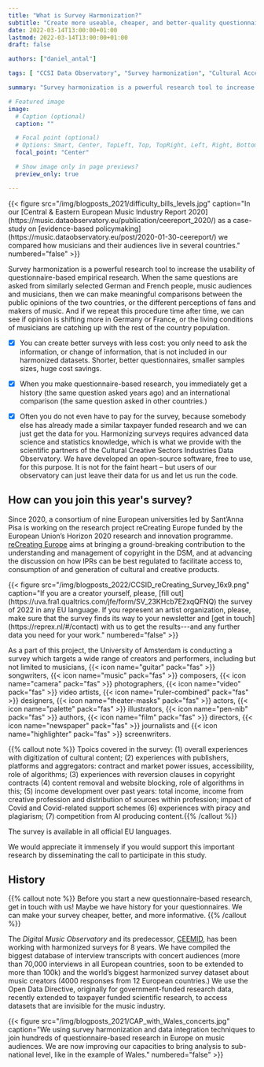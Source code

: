 ```yaml
---
title: "What is Survey Harmonization?"
subtitle: "Create more useable, cheaper, and better-quality questionnaire-based research"
date: 2022-03-14T13:00:00+01:00
lastmod: 2022-03-14T13:00:00+01:00
draft: false

authors: ["daniel_antal"]

tags: [ "CCSI Data Observatory", "Survey harmonization", "Cultural Access and Participation", "Data integration"]

summary: "Survey harmonization is a powerful research tool to increase the usability of questionnaire-based empirical research.  When the same questions are asked from similarly selected German and French people, music audiences and musicians, then we can make meaningful comparisons between the public opinions of the two countries, or the different perceptions of fans and makers of music."

# Featured image
image:
  # Caption (optional)
  caption: ""

  # Focal point (optional)
  # Options: Smart, Center, TopLeft, Top, TopRight, Left, Right, BottomLeft, Bottom, BottomRight
  focal_point: "Center"

  # Show image only in page previews?
  preview_only: true

---
```

<td style="text-align: center;">{{< figure src="/img/blogposts_2021/difficulty_bills_levels.jpg" caption="In our  [Central & Eastern European Music Industry Report 2020](https://music.dataobservatory.eu/publication/ceereport_2020/) as a case-study on [evidence-based policymaking](https://music.dataobservatory.eu/post/2020-01-30-ceereport/) we compared how musicians and their audiences live in several countries." numbered="false" >}}</td>

Survey harmonization is a powerful research tool to increase the usability of questionnaire-based empirical research.  When the same questions are asked from similarly selected German and French people, music audiences and musicians, then we can make meaningful comparisons between the public opinions of the two countries, or the different perceptions of fans and makers of music.  And if we repeat this procedure time after time, we can see if opinion is shifting more in Germany or France, or the living conditions of musicians are catching up with the rest of the country population.

- [x]   You can create better surveys with less cost:  you only need to ask the information, or change of information, that is not included in our harmonized datasets. Shorter, better questionnaires, smaller samples sizes, huge cost savings.

- [x]   When you make questionnaire-based research, you immediately get a history (the same question asked years ago) and an international comparison (the same question asked in other countries.)

- [x]   Often you do not even have to pay for the survey, because somebody else has already made a similar taxpayer funded research and we can just get the data for you.
Harmonizing surveys requires advanced data science and statistics knowledge, which is what we provide with the scientific partners of the Cultural Creative Sectors Industries Data Observatory.  We have developed an open-source software, free to use, for this purpose.  It is not for the faint heart – but users of our observatory can just leave their data for us and let us run the code. 

## How can you join this year's survey?

Since 2020, a consortium of nine European universities led by Sant’Anna Pisa is working on the research project reCreating Europe funded by the European Union’s Horizon 2020 research and innovation programme. [reCreating Europe](https://www.recreating.eu/) aims at bringing a ground-breaking contribution to the understanding and management of copyright in the DSM, and at advancing the discussion on how IPRs can be best regulated to facilitate access to, consumption of and generation of cultural and creative products. 

<td style="text-align: center;">{{< figure src="/img/blogposts_2022/CCSID_reCreating_Survey_16x9.png"  caption="If you are a creator yourself, please, [fill out](https://uva.fra1.qualtrics.com/jfe/form/SV_23KHcb7E2xqQFNQ) the survey of 2022 in any EU language. If you represent an artist organization, please, make sure that the survey finds its way to your newsletter and [get in touch](https://reprex.nl/#/contact) with us to get the results---and any further data you need for your work." numbered="false" >}}</td>

As a part of this project, the University of Amsterdam is conducting a survey which targets a wide range of creators and performers, including but not limited to musicians, {{< icon name="guitar" pack="fas" >}}
 songwriters, {{< icon name="music" pack="fas" >}}
 composers, {{< icon name="camera" pack="fas" >}} photographers, {{< icon name="video" pack="fas" >}}
 video artists, {{< icon name="ruler-combined" pack="fas" >}}
 designers, {{< icon name="theater-masks" pack="fas" >}}
 actors, {{< icon name="palette" pack="fas" >}}
 illustrators,  {{< icon name="pen-nib" pack="fas" >}} authors, {{< icon name="film" pack="fas" >}}
 directors, {{< icon name="newspaper" pack="fas" >}}
 journalists and {{< icon name="highlighter" pack="fas" >}}
 screenwriters. 


{{% callout note %}} Tpoics covered in the survey: (1) overall experiences with digitization of cultural content; (2) experiences with publishers, platforms and aggregators: contract and market power issues, accessibility, role of algorithms; (3) experiences with reversion clauses in copyright contracts (4) content removal and website blocking, role of algorithms in this; (5) income development over past years: total income, income from creative profession and distribution of sources within profession; impact of Covid and Covid-related support schemes (6) experiences with piracy and plagiarism; (7) competition from AI producing content.{{% /callout %}}

The survey is available in all official EU languages. 

We would appreciate it immensely if you would support this important research by disseminating the call to participate in this study. 

## History

{{% callout note %}} Before you start a new questionnaire-based research, get in touch with us!  Maybe we have history for your questionnaires.  We can make your survey cheaper, better, and more informative. 
{{% /callout %}}

The *Digital Music Observatory* and its predecessor, [CEEMID](https://reprex.nl/project/ceemid/), has been working with harmonized surveys for 8 years.  We have compiled the biggest database of interview transcripts with concert audiences (more than 70,000 interviews in all European countries, soon to be extended to more than 100k) and the world’s biggest harmonized survey dataset about music creators (4000 responses from 12 European countries.) We use the Open Data Directive, originally for government-funded research data, recently extended to taxpayer funded scientific research, to access datasets that are invisible for the music industry.

<td style="text-align: center;">{{< figure src="/img/blogposts_2021/CAP_with_Wales_concerts.jpg" caption="We using survey harmonization and data integration techniques to join hundreds of questionnaire-based research in Europe on music audiences. We are now improving our capacities to bring analysis to sub-national level, like in the example of Wales." numbered="false" >}}</td>

